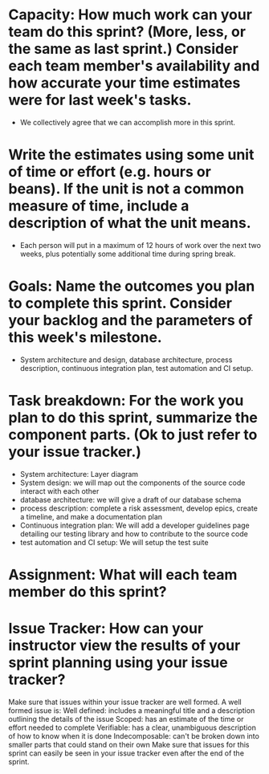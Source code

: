# Capacity: How much work can your team do this sprint? (More, less, or the same as last sprint.) Consider each team member's availability and how accurate your time estimates were for last week's tasks.
- We collectively agree that we can accomplish more in this sprint.

# Write the estimates using some unit of time or effort (e.g. hours or beans). If the unit is not a common measure of time, include a description of what the unit means.
- Each person will put in a maximum of 12 hours of work over the next two weeks, plus potentially some additional time during spring break.

# Goals: Name the outcomes you plan to complete this sprint. Consider your backlog and the parameters of this week's milestone.
- System architecture and design, database architecture, process description, continuous integration plan, test automation and CI setup.

# Task breakdown: For the work you plan to do this sprint, summarize the component parts. (Ok to just refer to your issue tracker.)
- System architecture: Layer diagram
- System design: we will map out the components of the source code interact with each other
- database architecture: we will give a draft of our database schema
- process description: complete a risk assessment, develop epics, create a timeline, and make a documentation plan
- Continuous integration plan: We will add a developer guidelines page detailing our testing library and how to contribute to the source code
- test automation and CI setup: We will setup the test suite
# Assignment: What will each team member do this sprint?

# Issue Tracker: How can your instructor view the results of your sprint planning using your issue tracker?
Make sure that issues within your issue tracker are well formed. A well formed issue is:
Well defined: includes a meaningful title and a description outlining the details of the issue
Scoped: has an estimate of the time or effort needed to complete
Verifiable: has a clear, unambiguous description of how to know when it is done
Indecomposable: can't be broken down into smaller parts that could stand on their own
Make sure that issues for this sprint can easily be seen in your issue tracker even after the end of the sprint.
